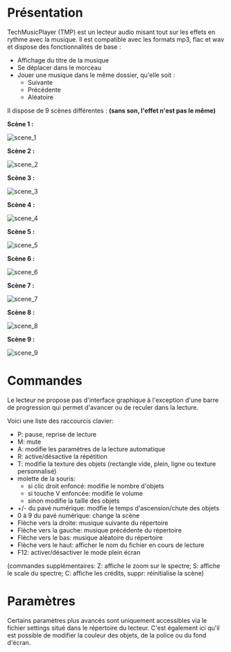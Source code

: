 # Présentation
TechMusicPlayer (TMP) est un lecteur audio misant tout sur les effets en rythme avec la musique.
Il est compatible avec les formats mp3, flac et wav et dispose des fonctionnalités de base :
- Affichage du titre de la musique
- Se déplacer dans le morceau
- Jouer une musique dans le même dossier, qu'elle soit :
  - Suivante
  - Précédente
  - Aléatoire

Il dispose de 9 scènes différentes : **(sans son, l'effet n'est pas le même)**

**Scène 1 :**

<img src="https://user-images.githubusercontent.com/44875665/56869195-b53fa400-69fd-11e9-8746-fce7f16bd2ca.gif" alt="scene_1">

**Scène 2 :**

<img src="https://user-images.githubusercontent.com/44875665/56869199-bbce1b80-69fd-11e9-9f6f-b12f02927a84.gif" alt="scene_2">

**Scène 3 :**

<img src="https://user-images.githubusercontent.com/44875665/56869201-c2f52980-69fd-11e9-8850-d8e328a36ef9.gif" alt="scene_3">

**Scène 4 :**

<img src="https://user-images.githubusercontent.com/44875665/56869204-c8527400-69fd-11e9-9ada-50b3c21c107d.gif" alt="scene_4">

**Scène 5 :**

<img src="https://user-images.githubusercontent.com/44875665/56869206-ce485500-69fd-11e9-9169-bcc55862da8e.gif" alt="scene_5">

**Scène 6 :**

<img src="https://user-images.githubusercontent.com/44875665/56869207-d30d0900-69fd-11e9-9a72-36fd6e0db711.gif" alt="scene_6">

**Scène 7 :**

<img src="https://user-images.githubusercontent.com/44875665/56869210-d7392680-69fd-11e9-92f5-baf33011952b.gif" alt="scene_7">

**Scène 8 :**

<img src="https://user-images.githubusercontent.com/44875665/56869216-e61fd900-69fd-11e9-98ef-7b65ed73d7ec.gif" alt="scene_8">

**Scène 9 :**

<img src="https://user-images.githubusercontent.com/44875665/56869218-eae48d00-69fd-11e9-8546-fcd082ad8fb8.gif" alt="scene_9">

# Commandes
Le lecteur ne propose pas d'interface graphique à l'exception d'une barre de progression qui permet d'avancer ou de reculer dans la lecture.

Voici une liste des raccourcis clavier:
- P: pause, reprise de lecture
- M: mute
- A: modifie les paramètres de la lecture automatique
- R: active/désactive la répétition
- T: modifie la texture des objets (rectangle vide, plein, ligne ou texture personnalisé)
- molette de la souris: 
	- si clic droit enfoncé: modifie le nombre d'objets
	- si touche V enfoncée: modifie le volume
	- sinon modifie la taille des objets
- +/- du pavé numérique: modfie le temps d'ascension/chute des objets
- 0 à 9 du pavé numérique: change la scène
- Flèche vers la droite: musique suivante du répertoire
- Flèche vers la gauche: musique précédente du répertoire
- Flèche vers le bas: musique aléatoire du répertoire
- Flèche vers le haut: afficher le nom du fichier en cours de lecture
- F12: activer/désactiver le mode plein écran

(commandes supplémentaires: Z: affiche le zoom sur le spectre; S: affiche le scale du spectre; C: affiche les crédits, suppr: réinitialise la scène)

# Paramètres
Certains paramètres plus avancés sont uniquement accessibles via le fichier settings situé dans le répertoire du lecteur.
C'est également ici qu'il est possible de modifier la couleur des objets, de la police ou du fond d'écran.
